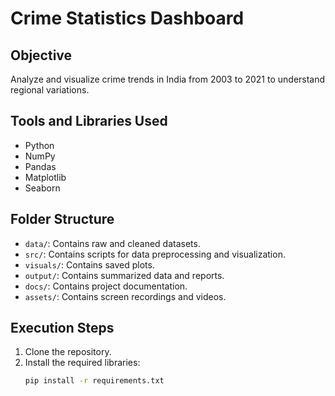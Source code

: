 # Crime Statistics Dashboard

## Objective
Analyze and visualize crime trends in India from 2003 to 2021 to understand regional variations.

## Tools and Libraries Used
- Python
- NumPy
- Pandas
- Matplotlib
- Seaborn

## Folder Structure
- `data/`: Contains raw and cleaned datasets.
- `src/`: Contains scripts for data preprocessing and visualization.
- `visuals/`: Contains saved plots.
- `output/`: Contains summarized data and reports.
- `docs/`: Contains project documentation.
- `assets/`: Contains screen recordings and videos.

## Execution Steps
1. Clone the repository.
2. Install the required libraries:
   ```bash
   pip install -r requirements.txt
